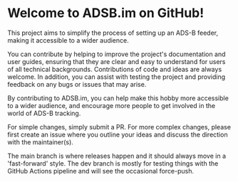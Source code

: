 # Welcome to ADSB.im on GitHub!

This project aims to simplify the process of setting up an ADS-B feeder, making it accessible to a wider audience.

You can contribute by helping to improve the project's documentation and user guides, ensuring that they are clear and easy to understand for users of all technical backgrounds.
Contributions of code and ideas are always welcome.
In addition, you can assist with testing the project and providing feedback on any bugs or issues that may arise.

By contributing to ADSB.im, you can help make this hobby more accessible to a wider audience, and encourage more people to get involved in the world of ADS-B tracking.

For simple changes, simply submit a PR. For more complex changes, please first create an issue where you outline your ideas and discuss the direction with the maintainer(s).

The main branch is where releases happen and it should always move in a 'fast-forward' style. The dev branch is mostly for testing things with the GitHub Actions pipeline and will see the occasional force-push.
